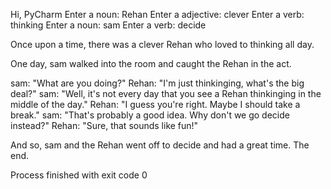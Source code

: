 
Hi, PyCharm
Enter a noun: Rehan
Enter a adjective: clever
Enter a verb: thinking
Enter a noun: sam
Enter a verb: decide

Once upon a time, there was a clever Rehan who loved to thinking all day.

One day, sam walked into the room and caught the Rehan in the act. 

sam: "What are you doing?"
Rehan: "I'm just thinkinging, what's the big deal?"
sam: "Well, it's not every day that you see a Rehan thinkinging in the middle of the day."
Rehan: "I guess you're right. Maybe I should take a break."
sam: "That's probably a good idea. Why don't we go decide instead?"
Rehan: "Sure, that sounds like fun!"

And so, sam and the Rehan went off to decide and had a great time. 
The end.


Process finished with exit code 0
